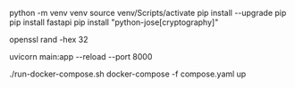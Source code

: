 python -m venv venv
source venv/Scripts/activate
pip install --upgrade pip
pip install fastapi
pip install "python-jose[cryptography]"

openssl rand -hex 32

uvicorn main:app --reload --port 8000

./run-docker-compose.sh 
docker-compose -f compose.yaml up
